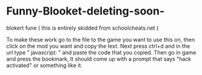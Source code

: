 # Funny-Blooket-deleting-soon-
blokert fune ( this is entirely skidded from schoolcheats.net )

To make these work go to the file to the game you want to use this on, then click on the mod you want and copy the text. Next press ctrl+d and in the url type " javascript: " and paste the code that you copied. Then go in game and press the bookmark, It should come up with a prompt that says "hack activated" or something like it.
